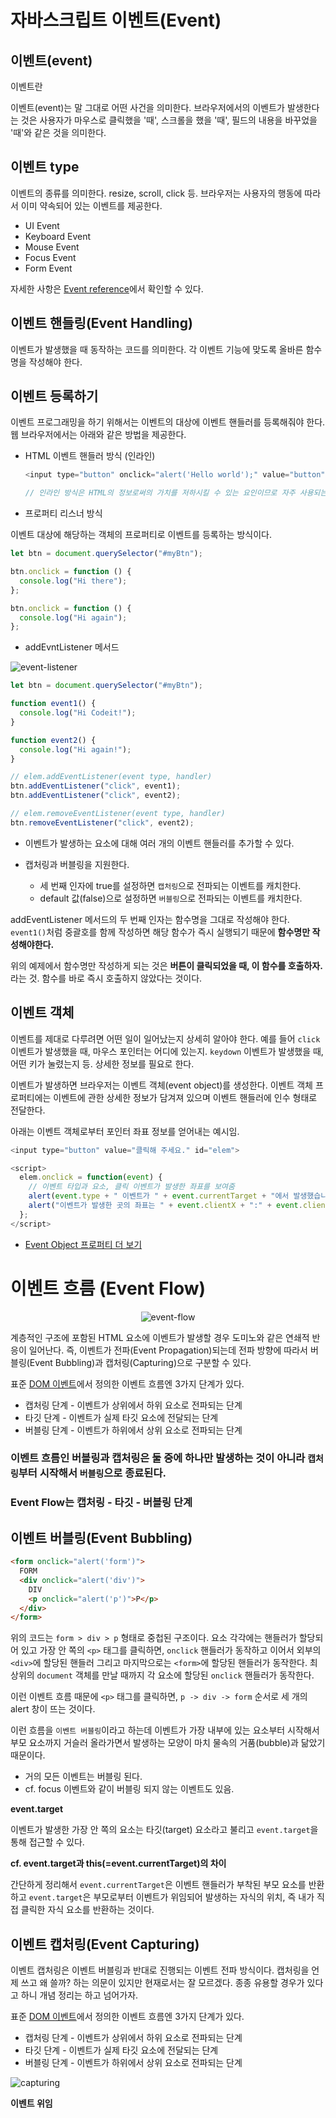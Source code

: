 # 자바스크립트 이벤트(Event)

## 이벤트(event)

이벤트란

이벤트(event)는 말 그대로 어떤 사건을 의미한다. 브라우저에서의 이벤트가 발생한다는 것은 사용자가 마우스로 클릭했을 '때', 스크롤을 했을 '때', 필드의 내용을 바꾸었을 '때'와 같은 것을 의미한다.

## 이벤트 type

이벤트의 종류를 의미한다. resize, scroll, click 등. 브라우저는 사용자의 행동에 따라서 이미 약속되어 있는 이벤트를 제공한다.

- UI Event
- Keyboard Event
- Mouse Event
- Focus Event
- Form Event

자세한 사항은 [Event reference](https://developer.mozilla.org/en-US/docs/Web/Reference/Events)에서 확인할 수 있다.

## 이벤트 핸들링(Event Handling)

이벤트가 발생했을 때 동작하는 코드를 의미한다. 각 이벤트 기능에 맞도록 올바른 함수명을 작성해야 한다.

## 이벤트 등록하기

이벤트 프로그래밍을 하기 위해서는 이벤트의 대상에 이벤트 핸들러를 등록해줘야 한다. 웹 브라우저에서는 아래와 같은 방법을 제공한다.

- HTML 이벤트 핸들러 방식 (인라인)

  ```js
  <input type="button" onclick="alert('Hello world');" value="button" />

  // 인라인 방식은 HTML의 정보로써의 가치를 저하시킬 수 있는 요인이므로 자주 사용되는 방법은 아니다.
  ```

- 프로퍼티 리스너 방식

이벤트 대상에 해당하는 객체의 프로퍼티로 이벤트를 등록하는 방식이다.

```js
let btn = document.querySelector("#myBtn");

btn.onclick = function () {
  console.log("Hi there");
};

btn.onclick = function () {
  console.log("Hi again");
};
```

- addEvntListener 메서드

![event-listener](../images/event_listener.png)

```js
let btn = document.querySelector("#myBtn");

function event1() {
  console.log("Hi Codeit!");
}

function event2() {
  console.log("Hi again!");
}

// elem.addEventListener(event type, handler)
btn.addEventListener("click", event1);
btn.addEventListener("click", event2);

// elem.removeEventListener(event type, handler)
btn.removeEventListener("click", event2);
```

- 이벤트가 발생하는 요소에 대해 여러 개의 이벤트 핸들러를 추가할 수 있다.

- 캡처링과 버블링을 지원한다.
  - 세 번째 인자에 true를 설정하면 `캡처링`으로 전파되는 이벤트를 캐치한다.
  - default 값(false)으로 설정하면 `버블링`으로 전파되는 이벤트를 캐치한다.

addEventListener 메서드의 두 번째 인자는 함수명을 그대로 작성해야 한다. `event1()`처럼 중괄호를 함께 작성하면 해당 함수가 즉시 실행되기 때문에 **함수명만 작성해야한다.**

위의 예제에서 함수명만 작성하게 되는 것은 **버튼이 클릭되었을 때, 이 함수를 호출하자.** 라는 것. 함수를 바로 즉시 호출하지 않았다는 것이다.

## 이벤트 객체

이벤트를 제대로 다루려면 어떤 일이 일어났는지 상세히 알아야 한다. 예를 들어 `click` 이벤트가 발생했을 때, 마우스 포인터는 어디에 있는지. `keydown` 이벤트가 발생했을 때, 어떤 키가 눌렸는지 등. 상세한 정보를 필요로 한다.

이벤트가 발생하면 브라우저는 이벤트 객체(event object)를 생성한다. 이벤트 객체 프로퍼티에는 이벤트에 관한 상세한 정보가 담겨져 있으며 이벤트 핸들러에 인수 형태로 전달한다.

아래는 이벤트 객체로부터 포인터 좌표 정보를 얻어내는 예시임.

```js
<input type="button" value="클릭해 주세요." id="elem">

<script>
  elem.onclick = function(event) {
    // 이벤트 타입과 요소, 클릭 이벤트가 발생한 좌표를 보여줌
    alert(event.type + " 이벤트가 " + event.currentTarget + "에서 발생했습니다.");
    alert("이벤트가 발생한 곳의 좌표는 " + event.clientX + ":" + event.clientY +"입니다.");
  };
</script>
```

- [Event Object 프로퍼티 더 보기](https://developer.mozilla.org/en-US/docs/Web/API/Event)

# 이벤트 흐름 (Event Flow)

<center>

![event-flow](../images/event-flow.jpg)

</center>

계층적인 구조에 포함된 HTML 요소에 이벤트가 발생할 경우 도미노와 같은 연쇄적 반응이 일어난다. 즉, 이벤트가 전파(Event Propagation)되는데 전파 방향에 따라서 버블링(Event Bubbling)과 캡처링(Capturing)으로 구분할 수 있다.

표준 [DOM 이벤트](https://www.w3.org/TR/DOM-Level-3-Events/)에서 정의한 이벤트 흐름엔 3가지 단계가 있다.

- 캡처링 단계 - 이벤트가 상위에서 하위 요소로 전파되는 단계
- 타깃 단계 - 이벤트가 실제 타깃 요소에 전달되는 단계
- 버블링 단계 - 이벤트가 하위에서 상위 요소로 전파되는 단계

### 이벤트 흐름인 버블링과 캡처링은 둘 중에 하나만 발생하는 것이 아니라 `캡처링`부터 시작해서 `버블링`으로 종료된다.

### Event Flow는 캡처링 - 타깃 - 버블링 단계

## 이벤트 버블링(Event Bubbling)

```html
<form onclick="alert('form')">
  FORM
  <div onclick="alert('div')">
    DIV
    <p onclick="alert('p')">P</p>
  </div>
</form>
```

위의 코드는 `form > div > p` 형태로 중첩된 구조이다. 요소 각각에는 핸들러가 할당되어 있고 가장 안 쪽의 `<p>` 태그를 클릭하면, `onclick` 핸들러가 동작하고 이어서 외부의 `<div>`에 할당된 핸들러 그리고 마지막으로는 `<form>`에 할당된 핸들러가 동작한다. 최상위의 `document` 객체를 만날 때까지 각 요소에 할당된 `onclick` 핸들러가 동작한다.

이런 이벤트 흐름 때문에 `<p>` 태그를 클릭하면, `p -> div -> form` 순서로 세 개의 alert 창이 뜨는 것이다.

이런 흐름을 `이벤트 버블링`이라고 하는데 이벤트가 가장 내부에 있는 요소부터 시작해서 부모 요소까지 거슬러 올라가면서 발생하는 모양이 마치 물속의 거품(bubble)과 닮았기 때문이다.

- 거의 모든 이벤트는 버블링 된다.
- cf. focus 이벤트와 같이 버블링 되지 않는 이벤트도 있음.

**event.target**

이벤트가 발생한 가장 안 쪽의 요소는 타깃(target) 요소라고 불리고 `event.target`을 통해 접근할 수 있다.

**cf. event.target과 this(=event.currentTarget)의 차이**

간단하게 정리해서 `event.currentTarget`은 이벤트 핸들러가 부착된 부모 요소를 반환하고 `event.target`은 부모로부터 이벤트가 위임되어 발생하는 자식의 위치, 즉 내가 직접 클릭한 자식 요소를 반환하는 것이다.

## 이벤트 캡처링(Event Capturing)

이벤트 캡처링은 이벤트 버블링과 반대로 진행되는 이벤트 전파 방식이다. 캡처링을 언제 쓰고 왜 쓸까? 하는 의문이 있지만 현재로서는 잘 모르겠다. 종종 유용할 경우가 있다고 하니 개념 정리는 하고 넘어가자.

표준 [DOM 이벤트](https://www.w3.org/TR/DOM-Level-3-Events/)에서 정의한 이벤트 흐름엔 3가지 단계가 있다.

- 캡처링 단계 - 이벤트가 상위에서 하위 요소로 전파되는 단계
- 타깃 단계 - 이벤트가 실제 타깃 요소에 전달되는 단계
- 버블링 단계 - 이벤트가 하위에서 상위 요소로 전파되는 단계

![capturing](./../images/eventflow.svg)

**이벤트 위임**
